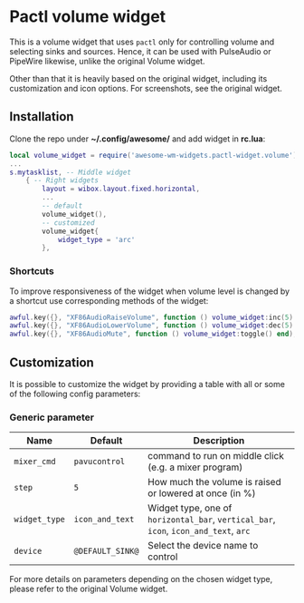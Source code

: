 # Pactl volume widget

This is a volume widget that uses `pactl` only for controlling volume and
selecting sinks and sources. Hence, it can be used with PulseAudio or PipeWire
likewise, unlike the original Volume widget.

Other than that it is heavily based on the original widget, including its
customization and icon options. For screenshots, see the original widget.

## Installation

Clone the repo under **~/.config/awesome/** and add widget in **rc.lua**:

```lua
local volume_widget = require('awesome-wm-widgets.pactl-widget.volume')
...
s.mytasklist, -- Middle widget
	{ -- Right widgets
    	layout = wibox.layout.fixed.horizontal,
        ...
        -- default
        volume_widget(),
        -- customized
        volume_widget{
            widget_type = 'arc'
        },
```

### Shortcuts

To improve responsiveness of the widget when volume level is changed by a shortcut use corresponding methods of the widget:

```lua
awful.key({}, "XF86AudioRaiseVolume", function () volume_widget:inc(5) end),
awful.key({}, "XF86AudioLowerVolume", function () volume_widget:dec(5) end),
awful.key({}, "XF86AudioMute", function () volume_widget:toggle() end),
```

## Customization

It is possible to customize the widget by providing a table with all or some of
the following config parameters:

### Generic parameter

| Name | Default | Description |
|---|---|---|
| `mixer_cmd` | `pavucontrol` | command to run on middle click (e.g. a mixer program) |
| `step` | `5` | How much the volume is raised or lowered at once (in %) |
| `widget_type`| `icon_and_text`| Widget type, one of `horizontal_bar`, `vertical_bar`, `icon`, `icon_and_text`, `arc` |
| `device` | `@DEFAULT_SINK@` | Select the device name to control |

For more details on parameters depending on the chosen widget type, please
refer to the original Volume widget.